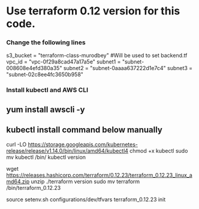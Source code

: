 # Use terraform 0.12 version for this code.

### Change the following lines
s3_bucket = "terraform-class-murodbey"       #Will be used to set backend.tf
vpc_id = "vpc-0f29a8cad47a17a5e"
subnet1 = "subnet-008608e4efd380a35"
subnet2 = "subnet-0aaaa637222d1e7c4"
subnet3 = "subnet-02c8ee4fc3650b958"



### Install kubectl  and AWS CLI

## yum install awscli -y

## kubectl install command below manually
curl -LO https://storage.googleapis.com/kubernetes-release/release/v1.14.0/bin/linux/amd64/kubectl4
chmod +x kubectl
sudo mv kubectl /bin/
kubectl version


wget https://releases.hashicorp.com/terraform/0.12.23/terraform_0.12.23_linux_amd64.zip
unzip
./terraform version
sudo mv terraform /bin/terraform_0.12.23


source setenv.sh  configurations/dev/tfvars
terraform_0.12.23 init


